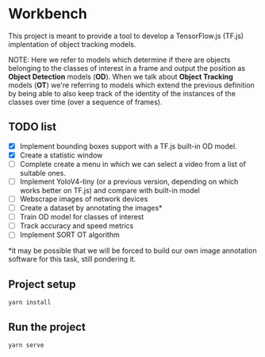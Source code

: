# Workbench

This project is meant to provide a tool to develop a TensorFlow.js (TF.js) implentation of object tracking models.

NOTE: Here we refer to models which determine if there are objects belonging to the classes of interest in a frame and output the position as **Object Detection** models (**OD**). When we talk about **Object Tracking** models (**OT**) we're referring to models which extend the previous definition by being able to also keep track of the identity of the instances of the classes over time (over a sequence of frames).

## TODO list
-[X] Implement bounding boxes support with a TF.js built-in OD model.
-[X] Create a statistic window
-[ ] Complete create a menu in which we can select a video from a list of suitable ones.
-[ ] Implement YoloV4-tiny (or a previous version, depending on which works better on TF.js) and compare with built-in model
-[ ] Webscrape images of network devices
-[ ] Create a dataset by annotating the images*
-[ ] Train OD model for classes of interest
-[ ] Track accuracy and speed metrics
-[ ] Implement SORT OT algorithm

*it may be possible that we will be forced to build our own image annotation software for this task, still pondering it.

## Project setup
```
yarn install
```

## Run the project
```
yarn serve
```